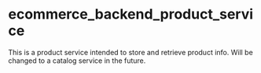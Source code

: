 # ecommerce_backend_product_service

<WIP>

This is a product service intended to store and retrieve product info. Will be changed to a catalog service in the future.
